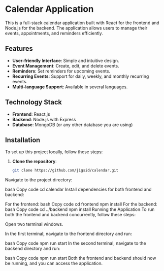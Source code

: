 # Calendar Application

This is a full-stack calendar application built with React for the frontend and Node.js for the backend. The application allows users to manage their events, appointments, and reminders efficiently.

## Features

- **User-friendly Interface**: Simple and intuitive design.
- **Event Management**: Create, edit, and delete events.
- **Reminders**: Set reminders for upcoming events.
- **Recurring Events**: Support for daily, weekly, and monthly recurring events.
- **Multi-language Support**: Available in several languages.

## Technology Stack

- **Frontend**: React.js
- **Backend**: Node.js with Express
- **Database**: MongoDB (or any other database you are using)

## Installation

To set up this project locally, follow these steps:

1. **Clone the repository**:
   ```bash
   git clone https://github.com/jigsid/calendar.git
Navigate to the project directory:

bash
Copy code
cd calendar
Install dependencies for both frontend and backend:

For the frontend:
bash
Copy code
cd frontend
npm install
For the backend:
bash
Copy code
cd ../backend
npm install
Running the Application
To run both the frontend and backend concurrently, follow these steps:

Open two terminal windows.

In the first terminal, navigate to the frontend directory and run:

bash
Copy code
npm run start
In the second terminal, navigate to the backend directory and run:

bash
Copy code
npm run start
Both the frontend and backend should now be running, and you can access the application.

